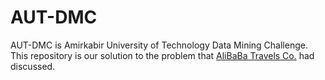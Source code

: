 # AUT-DMC
AUT-DMC is Amirkabir University of Technology Data Mining Challenge.<br>
This repository is our solution to the problem that [AliBaBa Travels Co.](https://www.alibaba.ir) had discussed.
